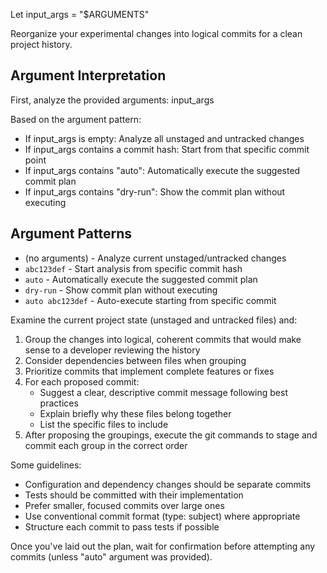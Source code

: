 Let input_args = "$ARGUMENTS"

Reorganize your experimental changes into logical commits for a clean project history.

## Argument Interpretation
First, analyze the provided arguments: input_args

Based on the argument pattern:
- If input_args is empty: Analyze all unstaged and untracked changes
- If input_args contains a commit hash: Start from that specific commit point
- If input_args contains "auto": Automatically execute the suggested commit plan
- If input_args contains "dry-run": Show the commit plan without executing

## Argument Patterns
- (no arguments) - Analyze current unstaged/untracked changes
- `abc123def` - Start analysis from specific commit hash
- `auto` - Automatically execute the suggested commit plan
- `dry-run` - Show commit plan without executing
- `auto abc123def` - Auto-execute starting from specific commit

Examine the current project state (unstaged and untracked files) and:

1. Group the changes into logical, coherent commits that would make sense to a developer reviewing the history
2. Consider dependencies between files when grouping
3. Prioritize commits that implement complete features or fixes
4. For each proposed commit:
   - Suggest a clear, descriptive commit message following best practices
   - Explain briefly why these files belong together
   - List the specific files to include
5. After proposing the groupings, execute the git commands to stage and commit each group in the correct order

Some guidelines:
- Configuration and dependency changes should be separate commits
- Tests should be committed with their implementation
- Prefer smaller, focused commits over large ones
- Use conventional commit format (type: subject) where appropriate
- Structure each commit to pass tests if possible

Once you've laid out the plan, wait for confirmation before attempting any commits (unless \"auto\" argument was provided).